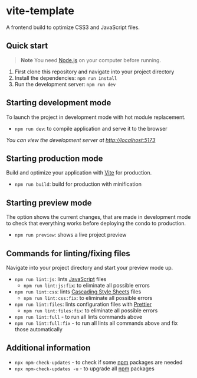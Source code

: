 # vite-template

A frontend build to optimize CSS3 and JavaScript files.

## Quick start

> **Note**
> You need [Node.js](https://github.com/nodejs) on your computer before running.

1. First clone this repository and navigate into your project directory
2. Install the dependencies: `npm run install`
3. Run the development server: `npm run dev`

## Starting development mode

To launch the project in development mode with hot module replacement.

- `npm run dev`: to compile application and serve it to the browser

_You can view the development server at <http://localhost:5173>_

## Starting production mode

Build and optimize your application with [Vite](https://github.com/vitejs/vite) for production.

- `npm run build`: build for production with minification

## Starting preview mode

The option shows the current changes, that are made in development mode to check that everything works before deploying the condo to production.

- `npm run preview`: shows a live project preview

## Commands for linting/fixing files

Navigate into your project directory and start your preview mode up.

- `npm run lint:js`: lints [JavaScript](https://www.javascript.com) files
  - `npm run lint:js:fix`: to eliminate all possible errors
- `npm run lint:css`: lints [Cascading Style Sheets](https://developer.mozilla.org/en-US/docs/Web/CSS) files
  - `npm run lint:css:fix`: to eliminate all possible errors
- `npm run lint:files`: lints configuration files with [Prettier](https://github.com/prettier/prettier)
  - `npm run lint:files:fix`: to eliminate all possible errors
- `npm run lint:full` - to run all lints commands above
- `npm run lint:full:fix` - to run all lints all commands above and fix those automatically

## Additional information

- `npx npm-check-updates` - to check if some [npm](https://www.npmjs.com) packages are needed
- `npx npm-check-updates -u` - to upgrade all [npm](https://www.npmjs.com) packages
